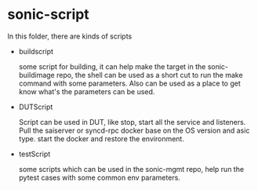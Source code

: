 # sonic-script
In this folder, there are kinds of scripts

- buildscript

    some script for building, it can help make the target in the sonic-buildimage repo, the shell can be used as a short cut to run the make command with some parameters. Also can be used as a place to get know what's the parameters can be used.

- DUTScript

    Script can be used in DUT, like stop, start all the service and listeners. Pull the saiserver or syncd-rpc docker base on the OS version and asic type. start the docker and restore the environment.

- testScript
    
    some scripts which can be used in the sonic-mgmt repo, help run the pytest cases with some common env parameters.
